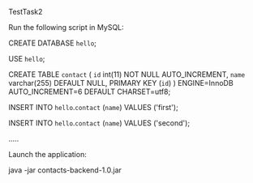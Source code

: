 TestTask2

Run the following script in MySQL: 

CREATE DATABASE `hello`;

USE `hello`;

CREATE TABLE `contact` (
  `id` int(11) NOT NULL AUTO_INCREMENT,
  `name` varchar(255) DEFAULT NULL,
  PRIMARY KEY (`id`)
) ENGINE=InnoDB AUTO_INCREMENT=6 DEFAULT CHARSET=utf8;


INSERT INTO `hello`.`contact` (`name`) VALUES ('first');

INSERT INTO `hello`.`contact` (`name`) VALUES ('second');

.....

Launch the application:

java -jar contacts-backend-1.0.jar
